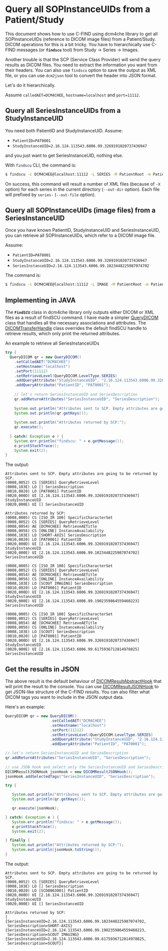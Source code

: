 # Query all SOPInstanceUIDs from a Patient/Study

This document shows how to use C-FIND using dcm4che library to get all SOPInstanceUIDs (reference to DICOM image files) from a Patient/Study. DICOM operations for this is a bit tricky. You have to hierarchically use C-FIND messages (or **`findscu`** tool) from Study -> Series -> Images.

Another trouble is that the SCP (Service Class Provider) will send the query results as DICOM files. You need to extract the information you want from their headers. You can also use `findscu` option to save the output as XML file, or you can use `dcm2json` tool to convert the header into JSON format.

Let's do it hierarchically.

Assume `calledAET=DCM4CHEE`, `hostname=localhost` and `port=11112`.

## Query all SeriesInstanceUIDs from a StudyInstanceUID

You need both PatientID and StudyInstanceUID. Assume:

* `PatientID=PAT0001`
* `StudyInstanceUID=2.16.124.113543.6006.99.3269191020737436947`

and you just want to get SeriesInstanceUID, nothing else. 

With `findscu` CLI, the command is:
```bash
$ findscu -c DCM4CHEE@localhost:11112 -L SERIES -M PatientRoot -m PatientID=PAT0001 -m StudyInstanceUID=2.16.124.113543.6006.99.3269191020737436947 --out-dir . --out-file series- -X -r SeriesInstanceUID
```

On success, this command will result a number of XML files (because of `-X` option) for each series in the current directory (`--out-dir` option). Each file will prefixed by `series-` (`--out-file` option).

## Query all SOPInstanceUIDs (image files) from a SeriesInstanceUID

Once you have known PatientID, StudyInstanceUID and SeriesInstanceUID, you can retrieve all SOPInstanceUIDs, which refer to a DICOM image file.

Assume:
* `PatientID=PAT0001`
* `StudyInstanceUID=2.16.124.113543.6006.99.3269191020737436947`
* `SeriesInstanceUID=2.16.124.113543.6006.99.1023448225987074702`

The command is:
```bash
$ findscu -c DCM4CHEE@localhost:11112 -L IMAGE -M PatientRoot -m PatientID=PAT0001 -m StudyInstanceUID=2.16.124.113543.6006.99.3269191020737436947 -m SeriesInstanceUID=2.16.124.113543.6006.99.1023448225987074702 --out-dir . --out-file images- -X -r SOPInstanceUID
```

## Implementing in JAVA

The **`FindSCU`** class in dcm4che library only outputs either DICOM or XML files as a result of findSCU command. I have made a simpler [QueryDICOM](QueryDICOM.java) class that handles all the necessary associations and attributes. The [DICOMTransferHandle](DICOMTransferHandle.java) class overrides the default findSCU handle to retrieve results, which only print the returned attributes.

An example to retrieve all SeriesInstanceUIDs
```java
try {
  QueryDICOM qr = new QueryDICOM()
    .setCalledAET("DCM4CHEE")
    .setHostname("localhost")
    .setPort(11112)
    .setRetrieveLevel(QueryDICOM.LevelType.SERIES)
    .addQueryAttribute("StudyInstanceUID", "2.16.124.113543.6006.99.3269191020737436947")
    .addQueryAttribute("PatientID", "PAT0001");
			
    // let's return SeriesInstanceUID and SeriesDescription
    qr.addReturnAttributes("SeriesInstanceUID", "SeriesDescription");
			
    System.out.println("Attributes sent to SCP. Empty attributes are going to be returned by SCP.");
    System.out.println(qr.getKeys());
			
    System.out.println("Attributes returned by SCP:");
    qr.execute();
			
  } catch( Exception e ) {
    System.err.println("findscu: " + e.getMessage());
    e.printStackTrace();
    System.exit(2);
}
```

The output:
```
Attributes sent to SCP. Empty attributes are going to be returned by SCP.
(0008,0052) CS [SERIES] QueryRetrieveLevel
(0008,103E) LO [] SeriesDescription
(0010,0020) LO [PAT0001] PatientID
(0020,000D) UI [2.16.124.113543.6006.99.3269191020737436947] StudyInstanceUID
(0020,000E) UI [] SeriesInstanceUID

Attributes returned by SCP:
(0008,0005) CS [ISO_IR 100] SpecificCharacterSet
(0008,0052) CS [SERIES] QueryRetrieveLevel
(0008,0054) AE [DCM4CHEE] RetrieveAETitle
(0008,0056) CS [ONLINE] InstanceAvailability
(0008,103E) LO [SHORT-AXIS] SeriesDescription
(0010,0020) LO [PAT0001] PatientID
(0020,000D) UI [2.16.124.113543.6006.99.3269191020737436947] StudyInstanceUID
(0020,000E) UI [2.16.124.113543.6006.99.1023448225987074702] SeriesInstanceUID

(0008,0005) CS [ISO_IR 100] SpecificCharacterSet
(0008,0052) CS [SERIES] QueryRetrieveLevel
(0008,0054) AE [DCM4CHEE] RetrieveAETitle
(0008,0056) CS [ONLINE] InstanceAvailability
(0008,103E) LO [SCOUT IMAGING] SeriesDescription
(0010,0020) LO [PAT0001] PatientID
(0020,000D) UI [2.16.124.113543.6006.99.3269191020737436947] StudyInstanceUID
(0020,000E) UI [2.16.124.113543.6006.99.1902359864559460223] SeriesInstanceUID

(0008,0005) CS [ISO_IR 100] SpecificCharacterSet
(0008,0052) CS [SERIES] QueryRetrieveLevel
(0008,0054) AE [DCM4CHEE] RetrieveAETitle
(0008,0056) CS [ONLINE] InstanceAvailability
(0008,103E) LO [SCOUT] SeriesDescription
(0010,0020) LO [PAT0001] PatientID
(0020,000D) UI [2.16.124.113543.6006.99.3269191020737436947] StudyInstanceUID
(0020,000E) UI [2.16.124.113543.6006.99.6175936712814978825] SeriesInstanceUID
```

## Get the results in JSON

The above result is the default behaviour of [DICOMResultAbstractHook](DICOMResultAbstractHook.java) that will print the result to the console. You can use [DICOMResultJSONHook](DICOMResultJSONHook.java) to get JSON-like structure of the C-FIND results. You can also filter what DICOM tags you want to include in the JSON output data.

Here's an example:
```java
QueryDICOM qr = new QueryDICOM()
                    .setCalledAET("DCM4CHEE")
                    .setHostname("localhost")
                    .setPort(11112)
                    .setRetrieveLevel(QueryDICOM.LevelType.SERIES)
                    .addQueryAttribute("StudyInstanceUID", "2.16.124.113543.6006.99.3269191020737436947")
                    .addQueryAttribute("PatientID", "PAT0001");

// let's return SeriesInstanceUID and SeriesDescription
qr.addReturnAttributes("SeriesInstanceUID", "SeriesDescription");
		
// use JSON hook and select only the SeriesInstanceUID and SeriesDescription
DICOMResultJSONHook jsonHook = new DICOMResultJSONHook();
jsonHook.addSelectedTags("SeriesInstanceUID", "SeriesDescription");

try {

   System.out.println("Attributes sent to SCP. Empty attributes are going to be returned by SCP.");
   System.out.println(qr.getKeys());

   qr.execute(jsonHook);

} catch( Exception e ) {
   System.err.println("findscu: " + e.getMessage());
   e.printStackTrace();
   System.exit(2);

} finally {
   System.out.println("Attributes returned by SCP:");
   System.out.println(jsonHook.toString());
}
```

The output:
```
Attributes sent to SCP. Empty attributes are going to be returned by SCP.
(0008,0052) CS [SERIES] QueryRetrieveLevel
(0008,103E) LO [] SeriesDescription
(0010,0020) LO [SCD0003001] PatientID
(0020,000D) UI [2.16.124.113543.6006.99.3269191020737436947] StudyInstanceUID
(0020,000E) UI [] SeriesInstanceUID

Attributes returned by SCP:
[
{SeriesInstanceUID=2.16.124.113543.6006.99.1023448225987074702,
 SeriesDescription=SHORT-AXIS}
{SeriesInstanceUID=2.16.124.113543.6006.99.1902359864559460223,
 SeriesDescription=SCOUT IMAGING}
{SeriesInstanceUID=2.16.124.113543.6006.99.6175936712814978825,
 SeriesDescription=SCOUT}]
```
